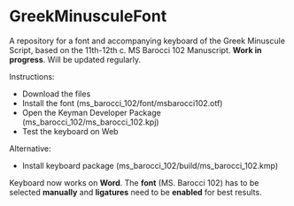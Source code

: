 # GreekMinusculeFont
A repository for a font and accompanying keyboard of the Greek Minuscule Script, based on the 11th-12th c. MS Barocci 102 Manuscript.
**Work in progress**. Will be updated regularly. 

Instructions:
- Download the files
- Install the font (ms_barocci_102/font/msbarocci102.otf)
- Open the Keyman Developer Package (ms_barocci_102/ms_barocci_102.kpj)
- Test the keyboard on Web

Alternative:
- Install keyboard package (ms_barocci_102/build/ms_barocci_102.kmp)

Keyboard now works on **Word**. The **font** (MS. Barocci 102) has to be selected **manually** and **ligatures** need to be **enabled** for best results.
